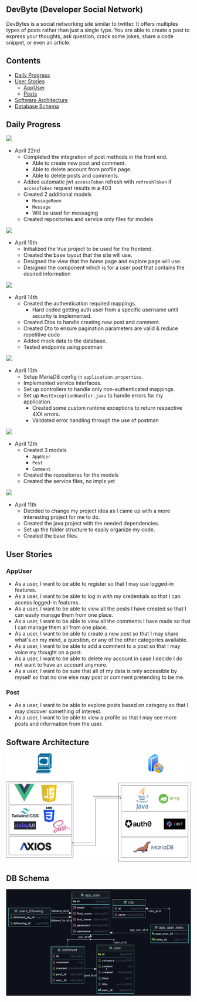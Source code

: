 ## DevByte (Developer Social Network)
DevBytes is a social networking site similar to twitter. It offers multiples types of posts rather than just a single 
type. You are able to create a post to express your thoughts, ask question, crack some jokes, share a code snippet, or 
even an article.

## Contents
- [Daily Progress](#daily-progress)
- [User Stories](#user-stories)
  - [AppUser](#appuser)
  - [Posts](#post)
- [Software Architecture](#software-architecture)
- [Database Schema](#db-schema)

## Daily Progress
![](https://progress-bar.dev/85?title=Completed&width=100)
- April 22nd
  - Completed the integration of post methods in the front end.
    - Able to create new post and comment.
    - Able to delete account from profile page.
    - Able to delete posts and comments.
  - Added automatic jwt `accessToken` refresh with `refreshToken` if `accessToken` request results in a 403
  - Created 2 additional models
    - `MessageRoom`
    - `Message`
    - Will be used for messaging
  - Created repositories and service only files for models


![](https://progress-bar.dev/35?title=Completed&width=100)
- April 15th
  - Initialized the Vue project to be used for the frontend.
  - Created the base layout that the site will use.
  - Designed the view that the home page and explore page will use.
  - Designed the component which is for a user post that contains the desired information

![](https://progress-bar.dev/25?title=Completed&width=100)
- April 14th
    - Created the authentication required mappings.
      - Hard coded getting auth user from a specific username until security is implemented.
    - Created Dtos to handle creating new post and comment.
    - Created Dto to ensure pagination parameters are valid & reduce repetitive code
    - Added mock data to the database.
    - Tested endpoints using postman

![](https://progress-bar.dev/20?title=Completed&width=100)
- April 13th
  - Setup MariaDB config in `application.properties`.
  - Implemented service interfaces.
  - Set up controllers to handle only non-authenticated mappings.
  - Set up `RestExceptionHandler.java` to handle errors for my application.
    - Created some custom runtime exceptions to return respective 4XX errors.
    - Validated error handling through the use of postman

![](https://progress-bar.dev/10?title=Completed&width=100)
- April 12th
  - Created 3 models
    - `AppUser`
    - `Post`
    - `Comment`
  - Created the repositories for the models
  - Created the service files, no impls yet

![](https://progress-bar.dev/5?title=Completed&width=100)
- April 11th
  - Decided to change my project idea as I came up with a more interesting project for me to do.
  - Created the java project with the needed dependencies.
  - Set up the folder structure to easily organize my code.
  - Created the base files.

## User Stories
### AppUser
- As a user, I want to be able to register so that I may use logged-in features.
- As a user, I want to be able to log in with my credentials so that I can access logged-in features.
- As a user, I want to be able to view all the posts I have created so that I can easily manage them from one place.
- As a user, I want to be able to view all the comments I have made so that I can manage them all from one place.
- As a user, I want to be able to create a new post so that I may share what's on my mind, a question, or any of the 
other categories available.
- As a user, I want to be able to add a comment to a post so that I may voice my thought on a post.
- As a user, I want to be able to delete my account in case I decide I do not want to have an account anymore.
- As a user, I want to be sure that all of my data is only accessible by myself so that no one else may post or comment 
pretending to be me.

### Post
- As a user, I want to be able to explore posts based on category so that I may discover something of interest.
- As a user, I want to be able to view a profile so that I may see more posts and information from the user.

## Software Architecture
![Software Architecture](./fullstack_architecture.png?raw=true)

## DB Schema
![Maria DB schema](./db_schema.png?raw=true)

